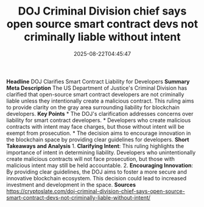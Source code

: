 ﻿---
title: "DOJ Criminal Division chief says open source smart contract devs not criminally liable without intent"
date: "2025-08-22T04:45:47"
category: "Markets"
summary: ""
slug: "doj criminal division chief says open source smart contract "
source_urls:
  - "https://cryptoslate.com/doj-criminal-division-chief-says-open-source-smart-contract-devs-not-criminally-liable-without-intent/"
seo:
  title: "DOJ Criminal Division chief says open source smart contract devs not criminally liable without intent | Hash n Hedge"
  description: ""
  keywords: ["news", "markets", "brief"]
---
**Headline** DOJ Clarifies Smart Contract Liability for Developers  **Summary Meta Description** The US Department of Justice's Criminal Division has clarified that open-source smart contract developers are not criminally liable unless they intentionally create a malicious contract. This ruling aims to provide clarity on the gray area surrounding liability for blockchain developers.  **Key Points**  * The DOJ's clarification addresses concerns over liability for smart contract developers. * Developers who create malicious contracts with intent may face charges, but those without intent will be exempt from prosecution. * The decision aims to encourage innovation in the blockchain space by providing clear guidelines for developers.  **Short Takeaways and Analysis**  1. **Clarifying Intent**: This ruling highlights the importance of intent in determining liability. Developers who unintentionally create malicious contracts will not face prosecution, but those with malicious intent may still be held accountable. 2. **Encouraging Innovation**: By providing clear guidelines, the DOJ aims to foster a more secure and innovative blockchain ecosystem. This decision could lead to increased investment and development in the space.  **Sources** https://cryptoslate.com/doj-criminal-division-chief-says-open-source-smart-contract-devs-not-criminally-liable-without-intent/ 
